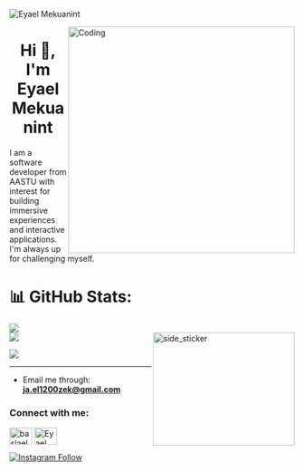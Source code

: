 <p align="left"> <img src="https://komarev.com/ghpvc/?username=Eyaelmekuanint&label=Profile%20views&color=0e75b6&style=flat" alt="Eyael Mekuanint" /> </p>

<img align="right" alt="Coding" width="400" src="https://cdn.dribbble.com/users/1523313/screenshots/16134521/media/3975730626bdae63cf9b25d3b634bac3.gif"/>

<h1 align="center">Hi 👋, I'm Eyael Mekuanint</h1>

<p>I am a software developer from AASTU with interest for building immersive experiences and interactive applications. I'm always up for challenging myself.</p>

# 📊 GitHub Stats:
![](https://github-readme-stats.vercel.app/api?username=Eyaelmekuanint&show_icons=true&theme=radical&locale=en)<br/>
<img align="right" width=250px height=200px alt="side_sticker" src="https://media.giphy.com/media/TEnXkcsHrP4YedChhA/giphy.gif" />
![](https://github-readme-streak-stats.herokuapp.com/?user=Eyaelmekuanint&theme=dark&hide_border=true)<br/>

![](https://github-readme-stats.vercel.app/api/top-langs?username=Eyaelmekuanint&show_icons=true&theme=radical&locale=en&layout=compact)

---

- Email me through: **ja.el1200zek@gmail.com**

<h3 align="left">Connect with me:</h3>
<p align="left">

<a href="https://www.linkedin.com/in/baslael-workineh-ayele-131b11248/" target="blank"><img align="center" src="https://raw.githubusercontent.com/rahuldkjain/github-profile-readme-generator/master/src/images/icons/Social/linked-in-alt.svg" alt="baslaelworkineh" height="30" width="40" /></a>
<a href="https://www.instagram.com/ja.el1200/" target="blank"><img align="center" src="https://raw.githubusercontent.com/rahuldkjain/github-profile-readme-generator/master/src/images/icons/Social/instagram.svg" alt="Eyael Mekuanint" height="30" width="40" /></a>
</p>

[![Instagram Follow](https://img.shields.io/badge/Follow-Eyael-red?logo=instagram&style=for-the-badge)](https://www.instagram.com/ja.el1200/)





